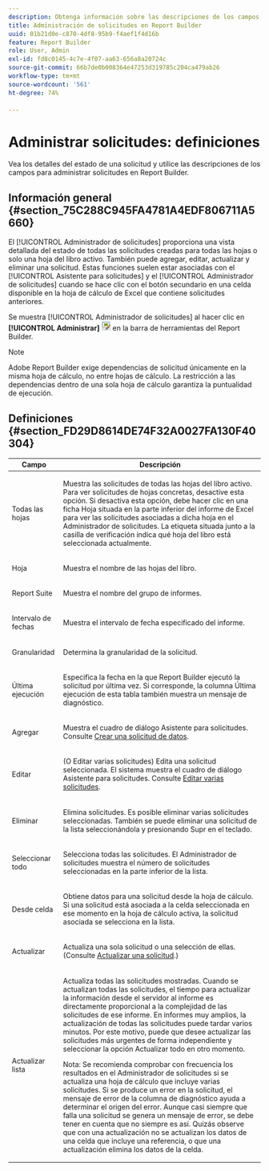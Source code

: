 ```yaml
---
description: Obtenga información sobre las descripciones de los campos para administrar solicitudes en Report Builder.
title: Administración de solicitudes en Report Builder
uuid: 01b21d0e-c870-4df8-95b9-f4aef1f4d16b
feature: Report Builder
role: User, Admin
exl-id: fd8c0145-4c7e-4f07-aa63-656a8a20724c
source-git-commit: 66b7de0b008364e47253d319785c204ca479ab26
workflow-type: tm+mt
source-wordcount: '561'
ht-degree: 74%

---
```


# Administrar solicitudes: definiciones

Vea los detalles del estado de una solicitud y utilice las descripciones de los campos para administrar solicitudes en Report Builder.

## Información general {#section_75C288C945FA4781A4EDF806711A5660}

El [!UICONTROL Administrador de solicitudes] proporciona una vista detallada del estado de todas las solicitudes creadas para todas las hojas o solo una hoja del libro activo. También puede agregar, editar, actualizar y eliminar una solicitud. Estas funciones suelen estar asociadas con el [!UICONTROL Asistente para solicitudes] y el [!UICONTROL Administrador de solicitudes] cuando se hace clic con el botón secundario en una celda disponible en la hoja de cálculo de Excel que contiene solicitudes anteriores.

Se muestra [!UICONTROL Administrador de solicitudes] al hacer clic en **[!UICONTROL Administrar]** ![](assets/edit_request.gif) en la barra de herramientas del Report Builder.

>[!NOTE]
>
>Adobe Report Builder exige dependencias de solicitud únicamente en la misma hoja de cálculo, no entre hojas de cálculo. La restricción a las dependencias dentro de una sola hoja de cálculo garantiza la puntualidad de ejecución.

## Definiciones {#section_FD29D8614DE74F32A0027FA130F40304}

<table id="table_0880204181074BDBBA37E3DF2972A672"> 
 <thead> 
  <tr> 
   <th colname="col1" class="entry"> Campo </th> 
   <th colname="col2" class="entry"> Descripción </th> 
  </tr> 
 </thead>
 <tbody> 
  <tr> 
   <td colname="col1"> <p>Todas las hojas </p> </td> 
   <td colname="col2"> <p>Muestra las solicitudes de todas las hojas del libro activo. Para ver solicitudes de hojas concretas, desactive esta opción. Si desactiva esta opción, debe hacer clic en una ficha Hoja situada en la parte inferior del informe de Excel para ver las solicitudes asociadas a dicha hoja en el <span class="wintitle">Administrador de solicitudes</span>. La etiqueta situada junto a la casilla de verificación indica qué hoja del libro está seleccionada actualmente. </p> </td> 
  </tr> 
  <tr> 
   <td colname="col1"> <p>Hoja </p> </td> 
   <td colname="col2"> <p>Muestra el nombre de las hojas del libro. </p> </td> 
  </tr> 
  <tr> 
   <td colname="col1"> <p>Report Suite </p> </td> 
   <td colname="col2"> <p>Muestra el nombre del grupo de informes. </p> </td> 
  </tr> 
  <tr> 
   <td colname="col1"> <p>Intervalo de fechas </p> </td> 
   <td colname="col2"> <p>Muestra el intervalo de fecha especificado del informe. </p> </td> 
  </tr> 
  <tr> 
   <td colname="col1"> <p>Granularidad </p> </td> 
   <td colname="col2"> <p>Determina la granularidad de la solicitud. </p> </td> 
  </tr> 
  <tr> 
   <td colname="col1"> <p> Última ejecución </p> </td> 
   <td colname="col2"> <p>Especifica la fecha en la que Report Builder ejecutó la solicitud por última vez. Si corresponde, la columna <span class="wintitle">Última ejecución</span> de esta tabla también muestra un mensaje de diagnóstico. </p> </td> 
  </tr> 
  <tr> 
   <td colname="col1"> <p>Agregar </p> </td> 
   <td colname="col2"> <p>Muestra el cuadro de diálogo Asistente para solicitudes. Consulte <a href="/help/analyze/report-builder/data-requests/t-create-a-data-request.md"   > Crear una solicitud de datos</a>. </p> </td> 
  </tr> 
  <tr> 
   <td colname="col1"> <p>Editar </p> </td> 
   <td colname="col2"> <p> (O Editar varias solicitudes) Edita una solicitud seleccionada. El sistema muestra el cuadro de diálogo <span class="wintitle">Asistente para solicitudes</span>. Consulte <a href="/help/analyze/report-builder/manage-requests/t-edit-multiple-requests.md"   >Editar varias solicitudes</a>. </p> </td> 
  </tr> 
  <tr> 
   <td colname="col1"> <p>Eliminar </p> </td> 
   <td colname="col2"> <p>Elimina solicitudes. Es posible eliminar varias solicitudes seleccionadas. También se puede eliminar una solicitud de la lista seleccionándola y presionando Supr en el teclado. </p> </td> 
  </tr> 
  <tr> 
   <td colname="col1"> <p> Seleccionar todo </p> </td> 
   <td colname="col2"> <p>Selecciona todas las solicitudes. El <span class="wintitle">Administrador de solicitudes</span> muestra el número de solicitudes seleccionadas en la parte inferior de la lista. </p> </td> 
  </tr> 
  <tr> 
   <td colname="col1"> <p>Desde celda </p> </td> 
   <td colname="col2"> <p>Obtiene datos para una solicitud desde la hoja de cálculo. Si una solicitud está asociada a la celda seleccionada en ese momento en la hoja de cálculo activa, la solicitud asociada se selecciona en la lista. </p> </td> 
  </tr> 
  <tr> 
   <td colname="col1"> <p> Actualizar </p> </td> 
   <td colname="col2"> <p>Actualiza una sola solicitud o una selección de ellas. (Consulte <a href="/help/analyze/report-builder/manage-requests/t-refresh-a-request.md"   > Actualizar una solicitud</a>.) </p> </td> 
  </tr> 
  <tr> 
   <td colname="col1"> <p>Actualizar lista </p> </td> 
   <td colname="col2"> <p>Actualiza todas las solicitudes mostradas. Cuando se actualizan todas las solicitudes, el tiempo para actualizar la información desde el servidor al informe es directamente proporcional a la complejidad de las solicitudes de ese informe. En informes muy amplios, la actualización de todas las solicitudes puede tardar varios minutos. Por este motivo, puede que desee actualizar las solicitudes más urgentes de forma independiente y seleccionar la opción <span class="wintitle">Actualizar todo</span> en otro momento. </p> <p> <p>Nota: Se recomienda comprobar con frecuencia los resultados en el <span class="wintitle">Administrador de solicitudes</span> si se actualiza una hoja de cálculo que incluye varias solicitudes. Si se produce un error en la solicitud, el mensaje de error de la columna de diagnóstico ayuda a determinar el origen del error. Aunque casi siempre que falla una solicitud se genera un mensaje de error, se debe tener en cuenta que no siempre es así. Quizás observe que con una actualización no se actualizan los datos de una celda que incluye una referencia, o que una actualización elimina los datos de la celda. </p> </p> </td> 
  </tr> 
 </tbody> 
</table>
